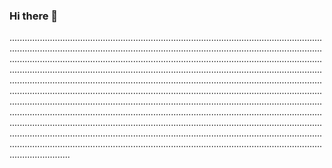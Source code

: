 ### Hi there 👋

............................................................................................................................................................................................................................................................................................................................................................................................................................................................................................................................................................................................................................................................................................................................................................................................................................................................................................................................................................................................................................................................................................................................................................................................................................................................................................................................................................................................................................................